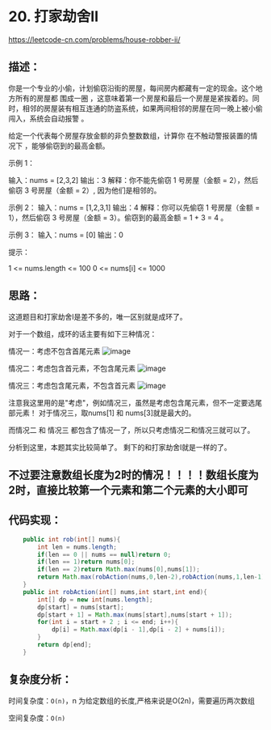 # 20. 打家劫舍Ⅱ

https://leetcode-cn.com/problems/house-robber-ii/

## 描述：
你是一个专业的小偷，计划偷窃沿街的房屋，每间房内都藏有一定的现金。这个地方所有的房屋都 围成一圈 ，这意味着第一个房屋和最后一个房屋是紧挨着的。同时，相邻的房屋装有相互连通的防盗系统，如果两间相邻的房屋在同一晚上被小偷闯入，系统会自动报警 。

给定一个代表每个房屋存放金额的非负整数数组，计算你 在不触动警报装置的情况下 ，能够偷窃到的最高金额。

示例 1：

输入：nums = [2,3,2] 输出：3 解释：你不能先偷窃 1 号房屋（金额 = 2），然后偷窃 3 号房屋（金额 = 2）, 因为他们是相邻的。

示例 2： 输入：nums = [1,2,3,1] 输出：4 解释：你可以先偷窃 1 号房屋（金额 = 1），然后偷窃 3 号房屋（金额 = 3）。偷窃到的最高金额 = 1 + 3 = 4 。

示例 3： 输入：nums = [0] 输出：0

提示：

1 <= nums.length <= 100
0 <= nums[i] <= 1000


## 思路：

这道题目和打家劫舍Ⅰ是差不多的，唯一区别就是成环了。

对于一个数组，成环的话主要有如下三种情况：

情况一：考虑不包含首尾元素
![image](https://user-images.githubusercontent.com/82756242/156329555-0123b51a-6959-48b6-afb1-375395682a52.png)

情况二：考虑包含首元素，不包含尾元素
![image](https://user-images.githubusercontent.com/82756242/156329581-588a20ec-8d5e-425a-875d-018efcedbea3.png)

情况三：考虑包含尾元素，不包含首元素
![image](https://user-images.githubusercontent.com/82756242/156329593-ab542e85-416a-4d4c-8316-cd05da348873.png)

注意我这里用的是"考虑"，例如情况三，虽然是考虑包含尾元素，但不一定要选尾部元素！ 对于情况三，取nums[1] 和 nums[3]就是最大的。

而情况二 和 情况三 都包含了情况一了，所以只考虑情况二和情况三就可以了。

分析到这里，本题其实比较简单了。 剩下的和打家劫舍Ⅰ就是一样的了。


## **不过要注意数组长度为2时的情况！！！！数组长度为2时，直接比较第一个元素和第二个元素的大小即可**



## 代码实现：
```java
    public int rob(int[] nums){
        int len = nums.length;
        if(len == 0 || nums == null)return 0;
        if(len == 1)return nums[0];
        if(len == 2)return Math.max(nums[0],nums[1]);
        return Math.max(robAction(nums,0,len-2),robAction(nums,1,len-1));
    }
    public int robAction(int[] nums,int start,int end){
        int[] dp = new int[nums.length];
        dp[start] = nums[start];
        dp[start + 1] = Math.max(nums[start],nums[start + 1]);
        for(int i = start + 2 ; i <= end; i++){
            dp[i] = Math.max(dp[i - 1],dp[i - 2] + nums[i]);
        }
        return dp[end];
    }
```


## 复杂度分析：
时间复杂度：`O(n)`，n 为给定数组的长度,严格来说是O(2n)，需要遍历两次数组

空间复杂度：`O(n)`
